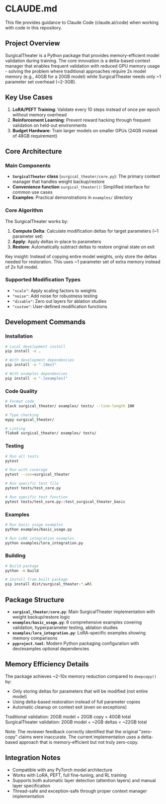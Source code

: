 # CLAUDE.md

This file provides guidance to Claude Code (claude.ai/code) when working with code in this repository.

## Project Overview

SurgicalTheater is a Python package that provides memory-efficient model validation during training. The core innovation is a delta-based context manager that enables frequent validation with reduced GPU memory usage - solving the problem where traditional approaches require 2x model memory (e.g., 40GB for a 20GB model) while SurgicalTheater needs only ~1 parameter set overhead (~2-3GB).

## Key Use Cases

1. **LoRA/PEFT Training**: Validate every 10 steps instead of once per epoch without memory overhead
2. **Reinforcement Learning**: Prevent reward hacking through frequent validation on held-out environments
3. **Budget Hardware**: Train larger models on smaller GPUs (24GB instead of 48GB requirement)

## Core Architecture

### Main Components

- **`SurgicalTheater` class** (`surgical_theater/core.py`): The primary context manager that handles weight backup/restore
- **Convenience function** `surgical_theater()`: Simplified interface for common use cases
- **Examples**: Practical demonstrations in `examples/` directory

### Core Algorithm

The SurgicalTheater works by:
1. **Compute Delta**: Calculate modification deltas for target parameters (~1 parameter set)
2. **Apply**: Apply deltas in-place to parameters  
3. **Restore**: Automatically subtract deltas to restore original state on exit

Key insight: Instead of copying entire model weights, only store the deltas needed for restoration. This uses ~1 parameter set of extra memory instead of 2x full model.

### Supported Modification Types

- `"scale"`: Apply scaling factors to weights
- `"noise"`: Add noise for robustness testing
- `"disable"`: Zero out layers for ablation studies
- `"custom"`: User-defined modification functions

## Development Commands

### Installation
```bash
# Local development install
pip install -e .

# With development dependencies
pip install -e ".[dev]"

# With examples dependencies
pip install -e ".[examples]"
```

### Code Quality
```bash
# Format code
black surgical_theater/ examples/ tests/ --line-length 100

# Type checking
mypy surgical_theater/

# Linting
flake8 surgical_theater/ examples/ tests/
```

### Testing
```bash
# Run all tests
pytest

# Run with coverage
pytest --cov=surgical_theater

# Run specific test file
pytest tests/test_core.py

# Run specific test function
pytest tests/test_core.py::test_surgical_theater_basic
```

### Examples
```bash
# Run basic usage examples
python examples/basic_usage.py

# Run LoRA integration examples
python examples/lora_integration.py
```

### Building
```bash
# Build package
python -m build

# Install from built package
pip install dist/surgical_theater-*.whl
```

## Package Structure

- **`surgical_theater/core.py`**: Main SurgicalTheater implementation with weight backup/restore logic
- **`examples/basic_usage.py`**: 6 comprehensive examples covering validation, hyperparameter testing, ablation studies
- **`examples/lora_integration.py`**: LoRA-specific examples showing memory comparisons
- **`pyproject.toml`**: Modern Python packaging configuration with dev/examples optional dependencies

## Memory Efficiency Details

The package achieves ~2-10x memory reduction compared to `deepcopy()` by:
- Only storing deltas for parameters that will be modified (not entire model)
- Using delta-based restoration instead of full parameter copies
- Automatic cleanup on context exit (even on exceptions)

Traditional validation: 20GB model + 20GB copy = 40GB total
SurgicalTheater validation: 20GB model + ~2GB deltas = ~22GB total

Note: The reviewer feedback correctly identified that the original "zero-copy" claims were inaccurate. The current implementation uses a delta-based approach that is memory-efficient but not truly zero-copy.

## Integration Notes

- Compatible with any PyTorch model architecture
- Works with LoRA, PEFT, full fine-tuning, and RL training
- Supports both automatic layer detection (attention layers) and manual layer specification
- Thread-safe and exception-safe through proper context manager implementation